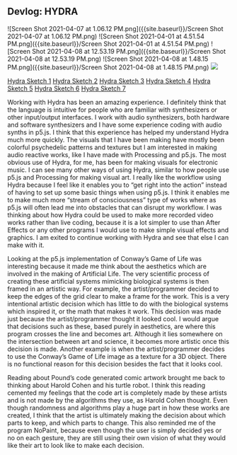 ## Devlog: HYDRA




![Screen Shot 2021-04-07 at 1.06.12 PM.png]({{site.baseurl}}/Screen Shot 2021-04-07 at 1.06.12 PM.png)
![Screen Shot 2021-04-01 at 4.51.54 PM.png]({{site.baseurl}}/Screen Shot 2021-04-01 at 4.51.54 PM.png)
![Screen Shot 2021-04-08 at 12.53.19 PM.png]({{site.baseurl}}/Screen Shot 2021-04-08 at 12.53.19 PM.png)
![Screen Shot 2021-04-08 at 1.48.15 PM.png]({{site.baseurl}}/Screen Shot 2021-04-08 at 1.48.15 PM.png)
![]({{site.baseurl}}//Screen%20Shot%202021-04-08%20at%201.54.20%20PM.png)




[Hydra Sketch 1](https://hydra.ojack.xyz/?code=bm9pc2UoNjAlMkMlMjA2KS50aHJlc2goMC4zJTJDJTIwMC44KS5jb2xvcigwLjIlMkMlMjAzKS5rYWxlaWQoMzApLnJlcGVhdCgpLnJvdGF0ZSgpLm91dCgpJTNC)
[Hydra Sketch 2](https://hydra.ojack.xyz/?code=b3NjKDIlMkMlMjAwLjQlMkMlMjAwLjIpLm1vZHVsYXRlS2FsZWlkKG9zYygxMSUyQzAuNSUyQzApJTJDNTApLm91dCgpJTNC)
[Hydra Sketch 3](https://hydra.ojack.xyz/?code=b3NjKDIlMkMlMjAwLjglMkMlMjAwLjIpLm1vZHVsYXRlS2FsZWlkKG5vaXNlKCklMkM1MCkub3V0KCklM0I=)
[Hydra Sketch 4](https://hydra.ojack.xyz/?code=b3NjKDcwJTJDJTIwMC4yJTJDJTIwMC45KS5tb2R1bGF0ZUthbGVpZChub2lzZSgpJTJDNTApLm91dCgpJTNC)
[Hydra Sketch 5](https://hydra.ojack.xyz/?code=czEuaW5pdENhbSgyKSUzQiUwQXNyYyhzMSkucmVwZWF0KDkpLm1vZHVsYXRlS2FsZWlkKG9zYygxMCUyQyUyMDAuMSUyQyUyMDEpKS5vdXQobzApJTNCJTBB)
[Hydra Sketch 6](https://hydra.ojack.xyz/?code=czEuaW5pdENhbSgyKSUzQiUwQXNyYyhzMSkucmVwZWF0KDAuOSkubW9kdWxhdGVLYWxlaWQob3NjKDElMkMlMjAwLjklMkMlMjAxKSkuZGlmZihvc2MoMC4xJTJDJTIwNCUyQyUyMDgpKS5vdXQobzApJTNCJTBBJTBB)
[Hydra Sketch 7](https://hydra.ojack.xyz/?code=czEuaW5pdENhbSgyKSUzQiUwQXNyYyhzMSkucmVwZWF0KDkpLm1vZHVsYXRlU2Nyb2xsWChvc2MoMiUyQyUyMDAuOSUyQyUyMDEpKS5kaWZmKG9zYygxMDAlMkMlMjAwLjIlMkMlMjAxKSkub3V0KG8wKSUzQiUwQSUwQQ==)


Working with Hydra has been an amazing experience. I definitely think that the language is intuitive for people who are familiar with synthesizers or other input/output interfaces. I work with audio synthesizers, both hardware and software synthesizers and I have some experience coding with audio synths in p5.js. I think that this experience has helped my understand Hydra much more quickly. The visuals that I have been making have mostly been colorful psychedelic patterns and textures but I am interested in making audio reactive works, like I have made with Processing and p5.js. The most obvious use of Hydra, for me, has been for making visuals for electronic music. I can see many other ways of using Hydra, similar to how people use p5.js and Processing for making visual art. I really like the workflow using Hydra because I feel like it enables you to “get right into the action” instead of having to set up some basic things when using p5.js. I think it enables me to make much more “stream of consciousness” type of works where as p5.js will often lead me into obstacles that can disrupt my workflow. I was thinking about how Hydra could be used to make more recorded video works rather than live coding, because it is a lot simpler to use than After Effects or any other programs I would use to make simple visual effects and graphics. I am exited to continue working with Hydra and see that else I can make with it. 



Looking at the p5.js implementation of Conway’s Game of Life was interesting because it made me think about the aesthetics which are involved in the making of Artificial Life. The very scientific process of creating these artificial systems mimicking biological systems is then framed in an artistic way. For example, the artist/programmer decided to keep the edges of the grid clear to make a frame for the work. This is a very intentional artistic decision which has little to do with the biological systems which inspired it, or the math that makes it work. This decision was made just because the artist/programmer thought it looked cool. I would argue that decisions such as these, based purely in aesthetics, are where this program crosses the line and becomes art. Although it lies somewhere on the intersection between art and science, it becomes more artistic once this decision is made. Another example is when the artist/programmer decides to use the Conway’s Game of Life image as a texture for a 3D object. There is no functional reason for this decision besides the fact that it looks cool. 



Reading about Pound’s code generated comic artwork brought me back to thinking about Harold Cohen and his turtle robot. I think this reading cemented my feelings that the code art is completely made by these artists and is not made by the algorithms they use, as Harold Cohen thought. Even though randomness and algorithms play a huge part in how these works are created, I think that the artist is ultimately making the decision about which parts to keep, and which parts to change. This also reminded me of the program NoPaint, because even though the user is simply decided yes or no on each gesture, they are still using their own vision of what they would like their art to look like to make each decision.
